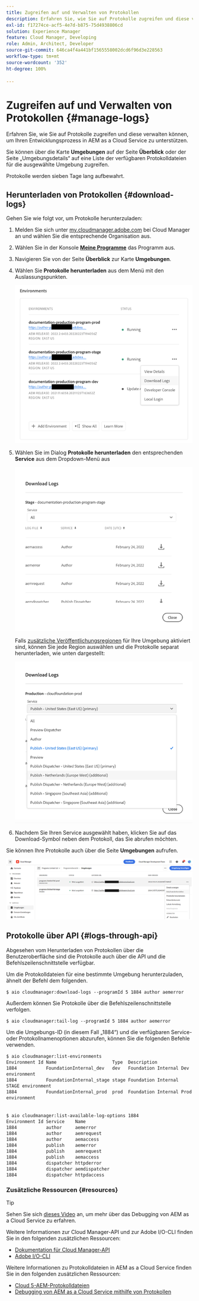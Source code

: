 ```yaml
---
title: Zugreifen auf und Verwalten von Protokollen
description: Erfahren Sie, wie Sie auf Protokolle zugreifen und diese verwalten können, um Ihren Entwicklungsprozess in AEM as a Cloud Service zu unterstützen.
exl-id: f17274ce-acf5-4e7d-b875-75d4938806cd
solution: Experience Manager
feature: Cloud Manager, Developing
role: Admin, Architect, Developer
source-git-commit: 646ca4f4a441bf1565558002dcd6f96d3e228563
workflow-type: tm+mt
source-wordcount: '352'
ht-degree: 100%

---
```



# Zugreifen auf und Verwalten von Protokollen {#manage-logs}

Erfahren Sie, wie Sie auf Protokolle zugreifen und diese verwalten können, um Ihren Entwicklungsprozess in AEM as a Cloud Service zu unterstützen.

Sie können über die Karte **Umgebungen** auf der Seite **Überblick** oder der Seite „Umgebungsdetails“ auf eine Liste der verfügbaren Protokolldateien für die ausgewählte Umgebung zugreifen.

Protokolle werden sieben Tage lang aufbewahrt.

## Herunterladen von Protokollen {#download-logs}

Gehen Sie wie folgt vor, um Protokolle herunterzuladen:

1. Melden Sie sich unter [my.cloudmanager.adobe.com](https://my.cloudmanager.adobe.com/) bei Cloud Manager an und wählen Sie die entsprechende Organisation aus.

1. Wählen Sie in der Konsole **[Meine Programme](/help/implementing/cloud-manager/navigation.md#my-programs)** das Programm aus.

1. Navigieren Sie von der Seite **Überblick** zur Karte **Umgebungen**.

1. Wählen Sie **Protokolle herunterladen** aus dem Menü mit den Auslassungspunkten.

   ![Menüelement „Protokolle herunterladen“](assets/download-logs1.png)

1. Wählen Sie im Dialog **Protokolle herunterladen** den entsprechenden **Service** aus dem Dropdown-Menü aus

   ![Dialog „Protokolle herunterladen“](assets/download-preview.png)

   Falls [zusätzliche Veröffentlichungsregionen](/help/operations/additional-publish-regions.md) für Ihre Umgebung aktiviert sind, können Sie jede Region auswählen und die Protokolle separat herunterladen, wie unten dargestellt:

   ![Herunterladen von Protokollen für zusätzliche Veröffentlichungsregionen](assets/download-publish-region-logs.png)

1. Nachdem Sie Ihren Service ausgewählt haben, klicken Sie auf das Download-Symbol neben dem Protokoll, das Sie abrufen möchten.

Sie können Ihre Protokolle auch über die Seite **Umgebungen** aufrufen.

![Protokolle aus dem Bildschirm „Umgebungen“](assets/download-logs.png)

## Protokolle über API {#logs-through-api}

Abgesehen vom Herunterladen von Protokollen über die Benutzeroberfläche sind die Protokolle auch über die API und die Befehlszeilenschnittstelle verfügbar.

Um die Protokolldateien für eine bestimmte Umgebung herunterzuladen, ähnelt der Befehl dem folgenden.

```shell
$ aio cloudmanager:download-logs --programId 5 1884 author aemerror
```

Außerdem können Sie Protokolle über die Befehlszeilenschnittstelle verfolgen.

```shell
$ aio cloudmanager:tail-log --programId 5 1884 author aemerror
```

Um die Umgebungs-ID (in diesem Fall „1884“) und die verfügbaren Service- oder Protokollnamenoptionen abzurufen, können Sie die folgenden Befehle verwenden.

```shell
$ aio cloudmanager:list-environments
Environment Id Name                     Type  Description                          
1884           FoundationInternal_dev   dev   Foundation Internal Dev environment  
1884           FoundationInternal_stage stage Foundation Internal STAGE environment
1884           FoundationInternal_prod  prod  Foundation Internal Prod environment
 
 
$ aio cloudmanager:list-available-log-options 1884
Environment Id Service    Name         
1884           author     aemerror     
1884           author     aemrequest   
1884           author     aemaccess    
1884           publish    aemerror     
1884           publish    aemrequest   
1884           publish    aemaccess    
1884           dispatcher httpderror   
1884           dispatcher aemdispatcher
1884           dispatcher httpdaccess
```

### Zusätzliche Ressourcen {#resources}

>[!TIP]
>
>Sehen Sie sich [dieses Video](https://app.frame.io/reviews/28cdf463-b7fc-443b-a54a-93cb7da6567e/dbf158f1-568b-4efc-8fbc-3b241561cbab) an, um mehr über das Debugging von AEM as a Cloud Service zu erfahren.

Weitere Informationen zur Cloud Manager-API und zur Adobe I/O-CLI finden Sie in den folgenden zusätzlichen Ressourcen:

* [Dokumentation für Cloud Manager-API](https://developer.adobe.com/experience-cloud/cloud-manager/)
* [Adobe I/O-CLI](https://github.com/adobe/aio-cli-plugin-cloudmanager)

Weitere Informationen zu Protokolldateien in AEM as a Cloud Service finden Sie in den folgenden zusätzlichen Ressourcen:

* [Cloud 5-AEM-Protokolldateien](https://experienceleague.adobe.com/docs/experience-manager-learn/cloud-service/expert-resources/cloud-5/cloud5-aem-log-files.html?lang=de)
* [Debugging von AEM as a Cloud Service mithilfe von Protokollen](https://experienceleague.adobe.com/docs/experience-manager-learn/cloud-service/debugging/debugging-aem-as-a-cloud-service/logs.html?lang=de)
